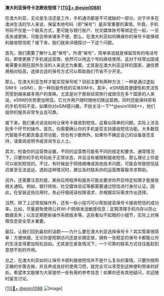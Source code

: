 **澳大利亚保号卡怎麽收短信？[[TG💪+ @esim1088](https://t.me/s/esim1088)]**

在澳大利亚，无论是生活还是工作，手机通讯都是不可或缺的一部分。对于许多在澳洲生活的华人来说，保留本地号码（即“保号”）是非常重要的事情。毕竟，手机号码不仅是一个联系方式，更可能与银行账户、社交媒体账号等绑定在一起，一旦丢失或更换，可能会带来诸多不便。那么，在澳大利亚如何确保你的保号卡能够顺利接收短信呢？接下来，我们就来详细探讨一下这个问题。

首先，我们需要了解什么是“保号”。所谓“保号”，简单来说就是保留现有的电话号码，即使更换了手机或运营商，依然可以用这个号码继续使用。这对于经常出国或者需要长期在国外生活的人来说尤为重要。尤其是在澳大利亚这样的国家，通信费用相对较高，选择合适的保号方式可以帮助我们节省不少开支。

那么，在澳大利亚怎样才能实现保号呢？目前主要有两种方法：一种是通过虚拟SIM卡（eSIM），另一种则是传统的实体SIM卡。其中，eSIM因其便捷性和灵活性而受到越来越多用户的青睐。尤其是对于那些经常旅行或居住在多个国家的人来说，eSIM的优势更加明显。它允许用户随时随地切换运营商，同时还能保持原有的手机号码不变。如果你对eSIM感兴趣，不妨关注一下**@esim1088**，他们提供的服务非常专业且可靠。

接下来，我们重点谈谈如何让保号卡接收到短信。这看似简单的问题，实际上涉及到多个环节的操作。首先，你需要确认你的手机是否支持接收短信功能。大多数现代智能手机都具备这项功能，但也有少数例外。如果你不确定自己的设备是否支持，请查阅说明书或咨询专业人士。

其次，检查你的运营商设置。不同的运营商可能有不同的规定和要求。通常情况下，只要你的手机号码处于正常状态，并且没有被限制接收短信，那么理论上你是可以收到短信的。不过，有时候由于网络拥堵或其他技术问题，可能会导致短信延迟甚至无法送达。遇到这种情况时，建议及时联系你的运营商客服寻求帮助。

另外，还需要注意的是，某些应用程序和服务可能会要求你开启特定权限才能接收相关通知。例如，银行转账、社交媒体验证等都需要通过短信进行身份认证。因此，在安装这些应用时，务必仔细阅读权限请求，并根据实际需求作出选择。

当然，除了上述常规操作外，还有一些小技巧可以帮助提高保号卡接收短信的成功率。比如，尽量避免使用公共Wi-Fi网络发送敏感信息；定期清理手机内存以防止数据丢失；以及定期更新操作系统版本等。这些看似不起眼的小细节，实际上对保障信息安全至关重要。

最后，让我们回到最初的话题——为什么要在澳大利亚选择保号卡？其实答案很简单：方便快捷。无论你是短期访问还是长期定居，拥有一张稳定的保号卡都能让你的生活变得更加轻松自如。尤其是在紧急情况下，一个可靠的联系方式往往能起到意想不到的作用。

总之，在澳大利亚如何让保号卡顺利接收短信并不是什么复杂的事情。只要你按照正确的步骤去做，并且养成良好的使用习惯，就完全可以享受到这种便利带来的好处。希望本文能够为大家提供一些有用的参考信息！如果你还有其他疑问，欢迎随时留言讨论。

[[TG💪+ @esim1088](https://t.me/s/esim1088) ![Image](https://i.postimg.cc/4NQfJmqS/Snipaste-2025-05-13-00-14-12.png)]